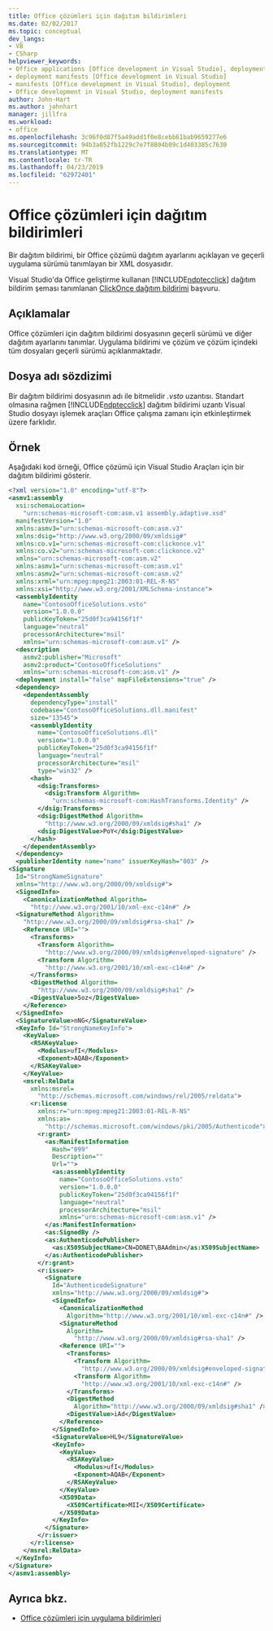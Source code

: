 ```yaml
---
title: Office çözümleri için dağıtım bildirimleri
ms.date: 02/02/2017
ms.topic: conceptual
dev_langs:
- VB
- CSharp
helpviewer_keywords:
- Office applications [Office development in Visual Studio], deployment manifests
- deployment manifests [Office development in Visual Studio]
- manifests [Office development in Visual Studio], deployment
- Office development in Visual Studio, deployment manifests
author: John-Hart
ms.author: johnhart
manager: jillfra
ms.workload:
- office
ms.openlocfilehash: 3c96f0d87f5a49add1f0e8cebb61bab9659277e6
ms.sourcegitcommit: 94b3a052fb1229c7e7f8804b09c1d403385c7630
ms.translationtype: MT
ms.contentlocale: tr-TR
ms.lasthandoff: 04/23/2019
ms.locfileid: "62972401"
---
```

# <a name="deployment-manifests-for-office-solutions"></a>Office çözümleri için dağıtım bildirimleri
  Bir dağıtım bildirimi, bir Office çözümü dağıtım ayarlarını açıklayan ve geçerli uygulama sürümü tanımlayan bir XML dosyasıdır.

 Visual Studio'da Office geliştirme kullanan [!INCLUDE[ndptecclick](../vsto/includes/ndptecclick-md.md)] dağıtım bildirim şeması tanımlanan [ClickOnce dağıtım bildirimi](../deployment/clickonce-deployment-manifest.md) başvuru.

## <a name="remarks"></a>Açıklamalar
 Office çözümleri için dağıtım bildirimi dosyasının geçerli sürümü ve diğer dağıtım ayarlarını tanımlar. Uygulama bildirimi ve çözüm ve çözüm içindeki tüm dosyaları geçerli sürümü açıklanmaktadır.

## <a name="file-name-syntax"></a>Dosya adı sözdizimi
 Bir dağıtım bildirimi dosyasının adı ile bitmelidir *.vsto* uzantısı. Standart olmasına rağmen [!INCLUDE[ndptecclick](../vsto/includes/ndptecclick-md.md)] dağıtım bildirimi uzantı Visual Studio dosyayı işlemek araçları Office çalışma zamanı için etkinleştirmek üzere farklıdır.

## <a name="example"></a>Örnek
 Aşağıdaki kod örneği, Office çözümü için Visual Studio Araçları için bir dağıtım bildirimi gösterir.

```xml
<?xml version="1.0" encoding="utf-8"?>
<asmv1:assembly
  xsi:schemaLocation=
    "urn:schemas-microsoft-com:asm.v1 assembly.adaptive.xsd"
  manifestVersion="1.0"
  xmlns:asmv3="urn:schemas-microsoft-com:asm.v3"
  xmlns:dsig="http://www.w3.org/2000/09/xmldsig#"
  xmlns:co.v1="urn:schemas-microsoft-com:clickonce.v1"
  xmlns:co.v2="urn:schemas-microsoft-com:clickonce.v2"
  xmlns="urn:schemas-microsoft-com:asm.v2"
  xmlns:asmv1="urn:schemas-microsoft-com:asm.v1"
  xmlns:asmv2="urn:schemas-microsoft-com:asm.v2"
  xmlns:xrml="urn:mpeg:mpeg21:2003:01-REL-R-NS"
  xmlns:xsi="http://www.w3.org/2001/XMLSchema-instance">
  <assemblyIdentity
    name="ContosoOfficeSolutions.vsto"
    version="1.0.0.0"
    publicKeyToken="25d0f3ca94156f1f"
    language="neutral"
    processorArchitecture="msil"
    xmlns="urn:schemas-microsoft-com:asm.v1" />
  <description
    asmv2:publisher="Microsoft"
    asmv2:product="ContosoOfficeSolutions"
    xmlns="urn:schemas-microsoft-com:asm.v1" />
  <deployment install="false" mapFileExtensions="true" />
  <dependency>
    <dependentAssembly
      dependencyType="install"
      codebase="ContosoOfficeSolutions.dll.manifest"
      size="13545">
      <assemblyIdentity
        name="ContosoOfficeSolutions.dll"
        version="1.0.0.0"
        publicKeyToken="25d0f3ca94156f1f"
        language="neutral"
        processorArchitecture="msil"
        type="win32" />
      <hash>
        <dsig:Transforms>
          <dsig:Transform Algorithm=
            "urn:schemas-microsoft-com:HashTransforms.Identity" />
        </dsig:Transforms>
        <dsig:DigestMethod Algorithm=
          "http://www.w3.org/2000/09/xmldsig#sha1" />
        <dsig:DigestValue>PoY</dsig:DigestValue>
      </hash>
    </dependentAssembly>
  </dependency>
  <publisherIdentity name="name" issuerKeyHash="003" />
<Signature
  Id="StrongNameSignature"
  xmlns="http://www.w3.org/2000/09/xmldsig#">
  <SignedInfo>
    <CanonicalizationMethod Algorithm=
      "http://www.w3.org/2001/10/xml-exc-c14n#" />
  <SignatureMethod Algorithm=
    "http://www.w3.org/2000/09/xmldsig#rsa-sha1" />
    <Reference URI="">
      <Transforms>
        <Transform Algorithm=
          "http://www.w3.org/2000/09/xmldsig#enveloped-signature" />
        <Transform Algorithm=
          "http://www.w3.org/2001/10/xml-exc-c14n#" />
      </Transforms>
      <DigestMethod Algorithm=
        "http://www.w3.org/2000/09/xmldsig#sha1" />
      <DigestValue>5oz</DigestValue>
    </Reference>
  </SignedInfo>
  <SignatureValue>nNG</SignatureValue>
  <KeyInfo Id="StrongNameKeyInfo">
    <KeyValue>
      <RSAKeyValue>
        <Modulus>ufI</Modulus>
        <Exponent>AQAB</Exponent>
      </RSAKeyValue>
    </KeyValue>
    <msrel:RelData
      xmlns:msrel=
        "http://schemas.microsoft.com/windows/rel/2005/reldata">
      <r:license
        xmlns:r="urn:mpeg:mpeg21:2003:01-REL-R-NS"
        xmlns:as=
          "http://schemas.microsoft.com/windows/pki/2005/Authenticode">
        <r:grant>
          <as:ManifestInformation
            Hash="099"
            Description=""
            Url="">
            <as:assemblyIdentity
              name="ContosoOfficeSolutions.vsto"
              version="1.0.0.0"
              publicKeyToken="25d0f3ca94156f1f"
              language="neutral"
              processorArchitecture="msil"
              xmlns="urn:schemas-microsoft-com:asm.v1" />
          </as:ManifestInformation>
          <as:SignedBy />
          <as:AuthenticodePublisher>
            <as:X509SubjectName>CN=DDNET\BAAdmin</as:X509SubjectName>
          </as:AuthenticodePublisher>
        </r:grant>
        <r:issuer>
          <Signature
            Id="AuthenticodeSignature"
            xmlns="http://www.w3.org/2000/09/xmldsig#">
            <SignedInfo>
              <CanonicalizationMethod
                Algorithm="http://www.w3.org/2001/10/xml-exc-c14n#" />
              <SignatureMethod
                Algorithm=
                  "http://www.w3.org/2000/09/xmldsig#rsa-sha1" />
              <Reference URI="">
                <Transforms>
                  <Transform Algorithm=
                    "http://www.w3.org/2000/09/xmldsig#enveloped-signature" />
                  <Transform Algorithm=
                    "http://www.w3.org/2001/10/xml-exc-c14n#" />
                </Transforms>
                <DigestMethod
                  Algorithm="http://www.w3.org/2000/09/xmldsig#sha1" />
                <DigestValue>iAd</DigestValue>
              </Reference>
            </SignedInfo>
            <SignatureValue>HL9</SignatureValue>
            <KeyInfo>
              <KeyValue>
                <RSAKeyValue>
                  <Modulus>ufI</Modulus>
                  <Exponent>AQAB</Exponent>
                </RSAKeyValue>
              </KeyValue>
              <X509Data>
                <X509Certificate>MII</X509Certificate>
              </X509Data>
            </KeyInfo>
          </Signature>
        </r:issuer>
      </r:license>
    </msrel:RelData>
  </KeyInfo>
</Signature>
</asmv1:assembly>
```

## <a name="see-also"></a>Ayrıca bkz.

- [Office çözümleri için uygulama bildirimleri](../vsto/application-manifests-for-office-solutions.md)